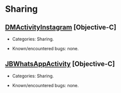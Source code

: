 # Sharing

## [DMActivityInstagram](https://github.com/coryalder/DMActivityInstagram) [Objective-C]

* Categories: Sharing.

* Known/encountered bugs: none.

## [JBWhatsAppActivity](https://github.com/jberlana/JBWhatsAppActivity) [Objective-C]

* Categories: Sharing.

* Known/encountered bugs: none.
